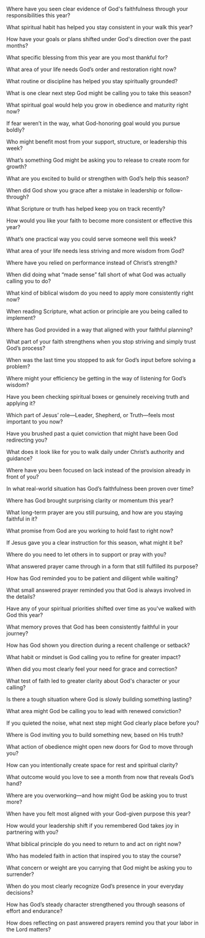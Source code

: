 Where have you seen clear evidence of God's faithfulness through your responsibilities this year?

What spiritual habit has helped you stay consistent in your walk this year?

How have your goals or plans shifted under God's direction over the past months?

What specific blessing from this year are you most thankful for?

What area of your life needs God’s order and restoration right now?

What routine or discipline has helped you stay spiritually grounded?

What is one clear next step God might be calling you to take this season?

What spiritual goal would help you grow in obedience and maturity right now?

If fear weren’t in the way, what God-honoring goal would you pursue boldly?

Who might benefit most from your support, structure, or leadership this week?

What’s something God might be asking you to release to create room for growth?

What are you excited to build or strengthen with God’s help this season?

When did God show you grace after a mistake in leadership or follow-through?

What Scripture or truth has helped keep you on track recently?

How would you like your faith to become more consistent or effective this year?

What’s one practical way you could serve someone well this week?

What area of your life needs less striving and more wisdom from God?

Where have you relied on performance instead of Christ’s strength?

When did doing what “made sense” fall short of what God was actually calling you to do?

What kind of biblical wisdom do you need to apply more consistently right now?

When reading Scripture, what action or principle are you being called to implement?

Where has God provided in a way that aligned with your faithful planning?

What part of your faith strengthens when you stop striving and simply trust God’s process?

When was the last time you stopped to ask for God’s input before solving a problem?

Where might your efficiency be getting in the way of listening for God’s wisdom?

Have you been checking spiritual boxes or genuinely receiving truth and applying it?

Which part of Jesus’ role—Leader, Shepherd, or Truth—feels most important to you now?

Have you brushed past a quiet conviction that might have been God redirecting you?

What does it look like for you to walk daily under Christ’s authority and guidance?

Where have you been focused on lack instead of the provision already in front of you?

In what real-world situation has God’s faithfulness been proven over time?

Where has God brought surprising clarity or momentum this year?

What long-term prayer are you still pursuing, and how are you staying faithful in it?

What promise from God are you working to hold fast to right now?

If Jesus gave you a clear instruction for this season, what might it be?

Where do you need to let others in to support or pray with you?

What answered prayer came through in a form that still fulfilled its purpose?

How has God reminded you to be patient and diligent while waiting?

What small answered prayer reminded you that God is always involved in the details?

Have any of your spiritual priorities shifted over time as you've walked with God this year?

What memory proves that God has been consistently faithful in your journey?

How has God shown you direction during a recent challenge or setback?

What habit or mindset is God calling you to refine for greater impact?

When did you most clearly feel your need for grace and correction?

What test of faith led to greater clarity about God's character or your calling?

Is there a tough situation where God is slowly building something lasting?

What area might God be calling you to lead with renewed conviction?

If you quieted the noise, what next step might God clearly place before you?

Where is God inviting you to build something new, based on His truth?

What action of obedience might open new doors for God to move through you?

How can you intentionally create space for rest and spiritual clarity?

What outcome would you love to see a month from now that reveals God’s hand?

Where are you overworking—and how might God be asking you to trust more?

When have you felt most aligned with your God-given purpose this year?

How would your leadership shift if you remembered God takes joy in partnering with you?

What biblical principle do you need to return to and act on right now?

Who has modeled faith in action that inspired you to stay the course?

What concern or weight are you carrying that God might be asking you to surrender?

When do you most clearly recognize God’s presence in your everyday decisions?

How has God’s steady character strengthened you through seasons of effort and endurance?

How does reflecting on past answered prayers remind you that your labor in the Lord matters?